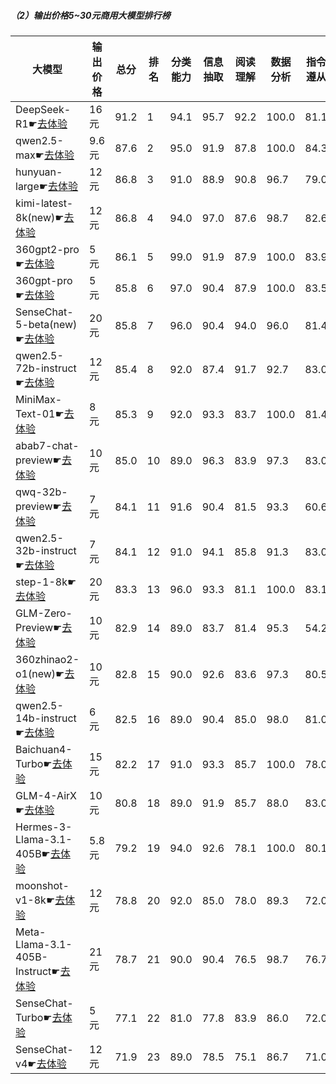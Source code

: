 ##### （2）输出价格5~30元商用大模型排行榜
|大模型|输出价格|总分|排名|分类能力|信息抽取|阅读理解|数据分析|指令遵从|算术运算|初中数学|符号推理|代词理解|诗词匹配|公务员考试|律师资格考试|高考|常识推理|文本蕴含|成语理解|情感分析|演绎推理|C3中文阅读理解|
|-----|------|----|---|------|-------|------|-------|------|-------|------|-------|-------|------|---------|----------|---|------|-------|------|-------|-------|-----------|
|DeepSeek-R1☛[去体验](https://easyllm.site/static/modelcompare.html?type=open-source)|16元|91.2|1|94.1|95.7|92.2|                    100.0|81.1|96.6|94.2|93.2|                    94.6|89.8|88.6|71.7|                    93.5|79.8|77.1|94.0|94.1|                    92.7|98.9|
|qwen2.5-max☛[去体验](https://easyllm.site/static/modelcompare.html?type=proprietary)|9.6元|87.6|2|95.0|91.9|87.8|                    100.0|84.3|97.5|93.1|90.8|                    90.0|86.5|73.3|57.6|                    84.8|82.8|67.9|91.5|97.2|                    96.7|96.7|
|hunyuan-large☛[去体验](https://easyllm.site/static/modelcompare.html?type=proprietary)|12元|86.8|3|91.0|88.9|90.8|                    96.7|79.0|93.0|93.9|88.9|                    92.7|81.6|75.7|79.3|                    86.1|83.8|77.0|84.8|95.0|                    65.0|95.8|
|kimi-latest-8k(new)☛[去体验](https://easyllm.site/static/modelcompare.html?type=proprietary)|12元|86.8|4|94.0|97.0|87.6|                    98.7|82.6|98.0|95.5|92.0|                    90.0|80.0|64.0|57.0|                    84.7|62.0|80.0|96.0|92.0|                    96.0|100.0|
|360gpt2-pro☛[去体验](https://easyllm.site/static/modelcompare.html?type=proprietary)|5元|86.1|5|99.0|91.9|87.9|                    100.0|83.9|96.0|92.2|89.2|                    89.8|87.0|72.7|49.6|                    77.9|76.8|61.1|90.5|97.4|                    95.9|96.7|
|360gpt-pro☛[去体验](https://easyllm.site/static/modelcompare.html?type=proprietary)|5元|85.8|6|97.0|90.4|87.9|                    100.0|83.5|96.0|92.2|88.4|                    89.2|87.0|73.3|49.8|                    77.9|76.8|61.5|89.3|97.4|                    96.7|96.2|
|SenseChat-5-beta(new)☛[去体验](https://easyllm.site/static/modelcompare.html?type=proprietary)|20元|85.8|7|96.0|90.4|94.0|                    96.0|81.4|100.0|90.3|96.0|                    92.0|80.0|64.0|43.0|                    79.8|74.0|70.0|92.0|94.0|                    94.0|100.0|
|qwen2.5-72b-instruct☛[去体验](https://easyllm.site/static/modelcompare.html?type=open-source)|12元|85.4|8|92.0|87.4|91.7|                    92.7|83.0|95.5|91.1|85.8|                    91.3|86.6|71.7|49.1|                    82.5|75.8|62.7|89.0|96.0|                    95.1|100.0|
|MiniMax-Text-01☛[去体验](https://easyllm.site/static/modelcompare.html?type=proprietary)|8元|85.3|9|92.0|93.3|83.7|                    100.0|81.4|96.7|87.8|85.5|                    90.5|85.0|69.6|51.6|                    82.4|75.8|66.3|89.8|96.7|                    91.1|96.7|
|abab7-chat-preview☛[去体验](https://easyllm.site/static/modelcompare.html?type=proprietary)|10元|85.0|10|89.0|96.3|83.9|                    97.3|83.0|94.2|86.1|82.4|                    92.3|87.8|74.0|48.4|                    75.5|73.7|68.3|90.0|97.4|                    90.2|96.5|
|qwq-32b-preview☛[去体验](https://easyllm.site/static/modelcompare.html?type=open-source)|7元|84.1|11|91.6|90.4|81.5|                    93.3|60.6|97.5|95.6|71.6|                    89.5|84.0|78.0|50.8|                    80.6|73.7|72.6|84.1|97.4|                    92.7|96.3|
|qwen2.5-32b-instruct☛[去体验](https://easyllm.site/static/modelcompare.html?type=open-source)|7元|84.1|12|91.0|94.1|85.8|                    91.3|83.0|94.0|90.3|66.6|                    94.1|88.2|70.0|51.9|                    81.2|72.7|62.3|86.3|95.0|                    90.2|96.2|
|step-1-8k☛[去体验](https://easyllm.site/static/modelcompare.html?type=proprietary)|20元|83.3|13|96.0|93.3|81.1|                    100.0|83.1|94.2|84.5|88.1|                    90.9|83.0|69.1|45.4|                    70.3|70.7|61.5|87.8|97.9|                    91.9|96.3|
|GLM-Zero-Preview☛[去体验](https://easyllm.site/static/modelcompare.html?type=proprietary)|10元|82.9|14|89.0|83.7|81.4|                    95.3|54.2|64.0|97.2|84.1|                    93.0|82.5|75.6|49.1|                    81.2|81.8|73.0|84.3|96.7|                    96.7|96.6|
|360zhinao2-o1(new)☛[去体验](https://easyllm.site/static/modelcompare.html?type=proprietary)|10元|82.8|15|90.0|92.6|83.6|                    97.3|80.5|88.5|86.4|92.5|                    87.5|81.5|74.0|44.0|                    79.8|74.7|54.5|83.5|98.0|                    94.3|95.5|
|qwen2.5-14b-instruct☛[去体验](https://easyllm.site/static/modelcompare.html?type=open-source)|6元|82.5|16|89.0|90.4|85.0|                    98.0|81.0|91.5|93.7|54.4|                    92.7|87.5|67.0|42.6|                    79.3|76.8|64.7|87.6|96.0|                    81.3|95.2|
|Baichuan4-Turbo☛[去体验](https://easyllm.site/static/modelcompare.html?type=proprietary)|15元|82.2|17|91.0|93.3|85.7|                    100.0|78.0|93.2|92.0|81.9|                    88.5|87.2|66.2|43.2|                    74.7|69.7|50.4|88.8|95.3|                    74.8|95.9|
|GLM-4-AirX☛[去体验](https://easyllm.site/static/modelcompare.html?type=proprietary)|10元|80.8|18|89.0|91.9|85.7|                    88.0|83.0|74.2|84.0|57.7|                    88.9|83.7|72.2|45.9|                    78.5|74.7|65.5|88.1|98.1|                    72.4|95.0|
|Hermes-3-Llama-3.1-405B☛[去体验](https://easyllm.site/static/modelcompare.html?type=open-source)|5.8元|79.2|19|94.0|92.6|78.1|                    100.0|80.1|90.2|80.1|90.7|                    86.1|83.0|64.7|29.4|                    62.4|64.6|63.9|84.8|96.2|                    87.8|95.0|
|moonshot-v1-8k☛[去体验](https://easyllm.site/static/modelcompare.html?type=proprietary)|12元|78.8|20|92.0|85.0|78.0|                    89.3|72.0|79.3|85.1|66.7|                    86.4|82.9|62.5|34.2|                    75.2|73.7|60.3|88.0|95.0|                    91.1|95.5|
|Meta-Llama-3.1-405B-Instruct☛[去体验](https://easyllm.site/static/modelcompare.html?type=open-source)|21元|78.7|21|90.0|90.4|76.5|                    98.7|76.7|95.0|64.2|91.0|                    88.9|79.7|64.2|37.4|                    60.4|75.8|57.9|87.6|97.2|                    85.4|97.6|
|SenseChat-Turbo☛[去体验](https://easyllm.site/static/modelcompare.html?type=proprietary)|5元|77.1|22|81.0|77.8|83.9|                    86.0|72.0|78.5|81.9|74.1|                    89.9|82.9|63.9|41.5|                    72.4|69.7|60.3|91.5|97.4|                    64.2|94.4|
|SenseChat-v4☛[去体验](https://easyllm.site/static/modelcompare.html?type=proprietary)|12元|71.9|23|89.0|78.5|75.1|                    86.7|71.0|72.2|39.0|70.7|                    84.7|76.8|53.3|25.2|                    55.5|70.7|66.7|83.6|96.4|                    87.8|94.8|
